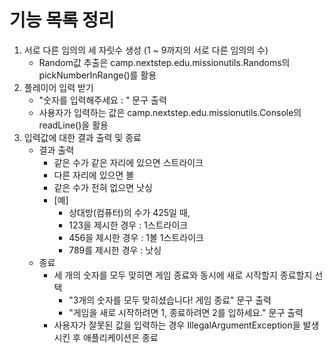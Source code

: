 # 기능 목록 정리

1. 서로 다른 임의의 세 자릿수 생성 (1 ~ 9까지의 서로 다른 임의의 수)
   - Random값 추출은 camp.nextstep.edu.missionutils.Randoms의 pickNumberInRange()를 활용
2. 플레이어 입력 받기
   - "숫자를 입력해주세요 : " 문구 출력
   - 사용자가 입력하는 값은 camp.nextstep.edu.missionutils.Console의 readLine()을 활용
3. 입력값에 대한 결과 출력 및 종료
   - 결과 출력
      - 같은 수가 같은 자리에 있으면 스트라이크
      - 다른 자리에 있으면 볼
      - 같은 수가 전혀 없으면 낫싱
      - [예]
        - 상대방(컴퓨터)의 수가 425일 때,
        - 123을 제시한 경우 : 1스트라이크 
        - 456을 제시한 경우 : 1볼 1스트라이크 
        - 789를 제시한 경우 : 낫싱
   - 종료
      - 세 개의 숫자를 모두 맞히면 게임 종료와 동시에 새로 시작할지 종료할지 선택
        - "3개의 숫자를 모두 맞히셨습니다! 게임 종료" 문구 출력
        - "게임을 새로 시작하려면 1, 종료하려면 2를 입하세요." 문구 출력
      - 사용자가 잘못된 값을 입력하는 경우 IllegalArgumentException을 발생시킨 후 애플리케이션은 종료